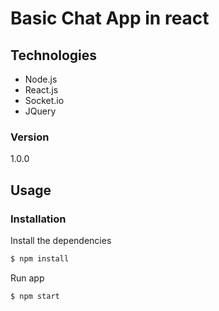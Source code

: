 # Basic Chat App in react

## Technologies
* Node.js
* React.js
* Socket.io
* JQuery


### Version
1.0.0

## Usage


### Installation

Install the dependencies

```sh
$ npm install
```
Run app

```sh
$ npm start